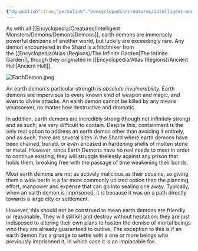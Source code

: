 ```yaml
---
{"dg-publish":true,"permalink":"/encyclopedia/creatures/intelligent-monsters/demons/earth-demon/"}
---
```


As with all [[Encyclopedia/Creatures/Intelligent Monsters/Demons/Demons\|Demons]], earth demons are immensely powerful denizens of another world, but luckily are exceedingly rare. Any demon encountered in the Shard is a hitchhiker from the [[Encyclopedia/Atlas (Regions)/The Infinite Garden\|The Infinite Garden]], though they originated in [[Encyclopedia/Atlas (Regions)/Ancient Hell\|Ancient Hell]]. 

![EarthDemon.jpeg](/img/user/Images/EarthDemon.jpeg)

An earth demon's particular strength is _absolute invulnerability._ Earth demons are impervious to every known kind of weapon and magic, and even to divine attacks. An earth demon cannot be killed by any means whatsoever, no matter how destructive and dramatic. 

In addition, earth demons are incredibly strong (though not infinitely strong) and as such, are very difficult to contain. Despite this, containment is the only real option to address an earth demon other than avoiding it entirely, and as such, there are several sites in the Shard where earth demons have been chained, buried, or even encased in hardening shells of molten stone or metal. However, since Earth Demons have no real needs to meet in order to continue existing, they will struggle tirelessly against any prison that holds them, breaking free with the passage of time weakening their bonds. 

Most earth demons are not as actively malicious as their cousins, so giving them a wide berth is a far more commonly utilized option than the planning, effort, manpower and expense that can go into sealing one away. Typically, when an earth demon is imprisoned, it is because it was on a path directly towards a large city or settlement.

However, this should not be construed to mean earth demons are friendly or reasonable. They will still kill and destroy without hesitation; they are just indisposed to altering their own plans to hasten the demise of mortal beings who they are already guaranteed to outlive. The exception to this is if an earth demon has a grudge to settle with a one or more beings who previously imprisoned it, in which case it is an implacable foe.
